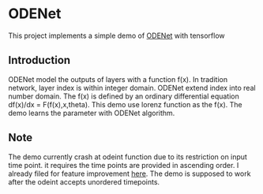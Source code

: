 # ODENet
This project implements a simple demo of [ODENet](https://arxiv.org/abs/1806.07366) with tensorflow

## Introduction
ODENet model the outputs of layers with a function f(x). In tradition network, layer index is within integer domain. ODENet extend index into real number domain. The f(x) is defined by an ordinary differential equation df(x)/dx = F(f(x),x,theta). This demo use lorenz function as the f(x). The demo learns the parameter with ODENet algorithm.

## Note
The demo currently crash at odeint function due to its restriction on input time point. it requires the time points are provided in ascending order. I already filed for feature improvement [here](https://github.com/tensorflow/tensorflow/issues/24823). The demo is supposed to work after the odeint accepts unordered timepoints.

